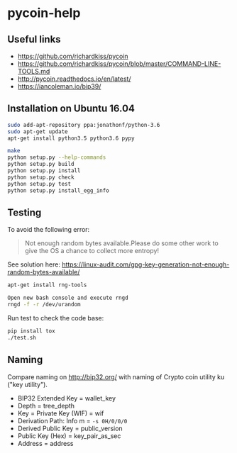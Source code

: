 # pycoin-help

## Useful links
* https://github.com/richardkiss/pycoin
* https://github.com/richardkiss/pycoin/blob/master/COMMAND-LINE-TOOLS.md
* http://pycoin.readthedocs.io/en/latest/
* https://iancoleman.io/bip39/

## Installation on Ubuntu 16.04

```sh
sudo add-apt-repository ppa:jonathonf/python-3.6
sudo apt-get update
apt-get install python3.5 python3.6 pypy

make
python setup.py --help-commands
python setup.py build
python setup.py install
python setup.py check
python setup.py test
python setup.py install_egg_info
``` 

## Testing

To avoid the following error:
> Not enough random bytes available.Please do some other work to give the OS a chance to collect more entropy!

See solution here: https://linux-audit.com/gpg-key-generation-not-enough-random-bytes-available/
```sh
apt-get install rng-tools

Open new bash console and execute rngd
rngd -f -r /dev/urandom
```

Run test to check the code base:
```sh
pip install tox
./test.sh
```

## Naming
Compare naming on http://bip32.org/ with naming of Crypto coin utility ku ("key utility").

* BIP32 Extended Key = wallet_key
* Depth = tree_depth
* Key = Private Key (WIF) = wif
* Derivation Path: Info m = ``-s 0H/0/0/0`` 
* Derived Public Key = public_version
* Public Key (Hex) = key_pair_as_sec
* Address = address
